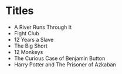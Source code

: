 # Titles

- A River Runs Through It
- Fight Club
- 12 Years a Slave
- The Big Short
- 12 Monkeys
- The Curious Case of Benjamin Button
- Harry Potter and The Prisoner of Azkaban
